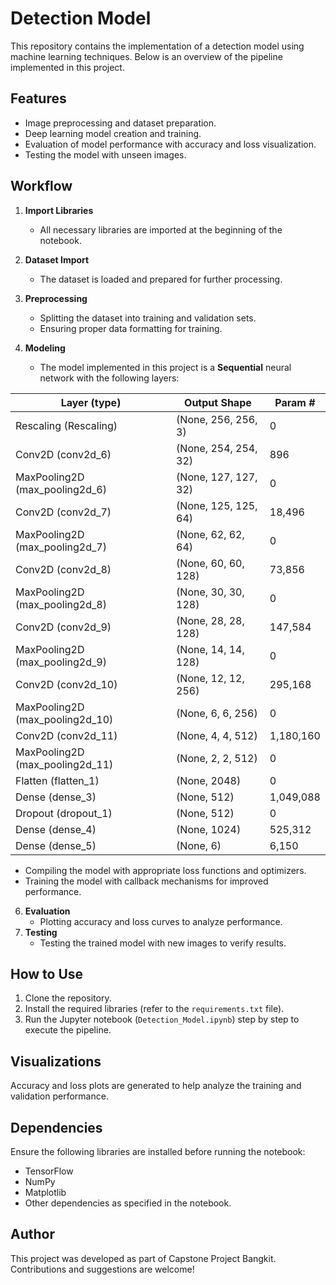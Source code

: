 # Detection Model

This repository contains the implementation of a detection model using machine learning techniques. Below is an overview of the pipeline implemented in this project.

## Features
- Image preprocessing and dataset preparation.
- Deep learning model creation and training.
- Evaluation of model performance with accuracy and loss visualization.
- Testing the model with unseen images.

## Workflow
1. **Import Libraries**
   - All necessary libraries are imported at the beginning of the notebook.
2. **Dataset Import**
   - The dataset is loaded and prepared for further processing.
3. **Preprocessing**
   - Splitting the dataset into training and validation sets.
   - Ensuring proper data formatting for training.
4. **Modeling**

   
    - The model implemented in this project is a **Sequential** neural network with the following layers:

| Layer (type)                 | Output Shape         | Param #     |
|------------------------------|----------------------|-------------|
| Rescaling (Rescaling)        | (None, 256, 256, 3) | 0           |
| Conv2D (conv2d_6)            | (None, 254, 254, 32)| 896         |
| MaxPooling2D (max_pooling2d_6)| (None, 127, 127, 32)| 0           |
| Conv2D (conv2d_7)            | (None, 125, 125, 64)| 18,496      |
| MaxPooling2D (max_pooling2d_7)| (None, 62, 62, 64)  | 0           |
| Conv2D (conv2d_8)            | (None, 60, 60, 128) | 73,856      |
| MaxPooling2D (max_pooling2d_8)| (None, 30, 30, 128) | 0           |
| Conv2D (conv2d_9)            | (None, 28, 28, 128) | 147,584     |
| MaxPooling2D (max_pooling2d_9)| (None, 14, 14, 128) | 0           |
| Conv2D (conv2d_10)           | (None, 12, 12, 256) | 295,168     |
| MaxPooling2D (max_pooling2d_10)| (None, 6, 6, 256)  | 0           |
| Conv2D (conv2d_11)           | (None, 4, 4, 512)   | 1,180,160   |
| MaxPooling2D (max_pooling2d_11)| (None, 2, 2, 512)  | 0           |
| Flatten (flatten_1)          | (None, 2048)        | 0           |
| Dense (dense_3)              | (None, 512)         | 1,049,088   |
| Dropout (dropout_1)          | (None, 512)         | 0           |
| Dense (dense_4)              | (None, 1024)        | 525,312     |
| Dense (dense_5)              | (None, 6)           | 6,150       |


   - Compiling the model with appropriate loss functions and optimizers.
   - Training the model with callback mechanisms for improved performance.
6. **Evaluation**
   - Plotting accuracy and loss curves to analyze performance.
7. **Testing**
   - Testing the trained model with new images to verify results.

## How to Use
1. Clone the repository.
2. Install the required libraries (refer to the `requirements.txt` file).
3. Run the Jupyter notebook (`Detection_Model.ipynb`) step by step to execute the pipeline.

## Visualizations
Accuracy and loss plots are generated to help analyze the training and validation performance.

## Dependencies
Ensure the following libraries are installed before running the notebook:
- TensorFlow
- NumPy
- Matplotlib
- Other dependencies as specified in the notebook.

## Author
This project was developed as part of Capstone Project Bangkit. Contributions and suggestions are welcome!

